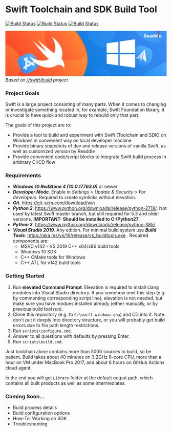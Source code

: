 # Swift Toolchain and SDK Build Tool
[![Build Status](https://github.com/readdle/swift-windows-gha/workflows/swift-master/badge.svg)](https://github.com/readdle/swift-windows-gha/actions?query=workflow%3Aswift-master) [![Build Status](https://github.com/readdle/swift-windows-gha/workflows/swift-5.3/badge.svg)](https://github.com/readdle/swift-windows-gha/actions?query=workflow%3Aswift-5.3) [![Build Status](https://github.com/readdle/swift-windows-gha/workflows/swift-build-script/badge.svg)](https://github.com/readdle/swift-windows-gha/actionshttps://github.com/readdle/swift-windows-gha/actions?query=workflow%3Aswift-build-script)

![Swift on Windows](doc/img/swift-windows-cover.png)
_Based on [//swift/build](https://github.com/compnerd/swift-build) project_

### Project Goals
Swift is a large project consisting of many parts. When it comes to changing or investigate something located in, for example, Swift Foundation library, it is crucial to have quick and robust way to rebuild only that part.

The goals of this project are to:
- Provide a tool to build and experiment with Swift (Toolchain and SDK) on Windows in convenient way on local developer machine
- Provide binary snapshots of dev and release versions of vanilla Swift, as well as customized version by Readdle
- Provide convenient code/script blocks to integrate Swift build process in arbitrary CI/CD flow

### Requirements
- **_Windows 10 RedStone 4 (10.0.17763.0)_** or newer
- **_Developer Mode_**. Enable in _Settings > Update & Security > For developers_. Required to create symlinks without elevation.
- **_Git_**. https://git-scm.com/download/win 
- **_Python 2_**. https://www.python.org/downloads/release/python-2718/. Not used by latest Swift master branch, but still required for 5.3 and older versions. **IMPORTANT: Should be installed to C:\Python27**.
- **_Python 3_**. https://www.python.org/downloads/release/python-385/ 
- **_Visual Studio 2019_**. Any edition. For minimal build system use **_Build Tools_**: https://aka.ms/vs/16/release/vs_buildtools.exe . Required components are:
  - MSVC v142 - VS 2019 C++ x64/x86 build tools
  - Windows 10 SDK
  - C++ CMake tools for Windows
  - C++ ATL for v142 build tools

### Getting Started
1. Run **elevated Command Prompt**. Elevation is required to install clang modules into Visual Studio directory. If you somehow omit this step (e.g. by commenting corresponding script line), elevation is not needed, but make sure you have modues installed already (either manually, or by previous build tool run).
2. Clone this repository (e.g. to `C:\swift-windows-gha`) and CD into it. Note: don't put it deeply into directory structure, or you will probably get build errors due to file path length restrictions.
3. Run `scripts\configure.cmd`.
4. Answer to all questions with defaults by pressing Enter.
5. Run `scripts\build.cmd`.

Just toolchain alone contains more than 5000 sources to build, so be patient. Build takes about 40 minutes on 3.2GHz 8-core CPU, more than a hour on VM under MacBook Pro 2017, and about 6 hours on GitHub Actions cloud agent.

In the end you will get `Library` folder at the default output path, which contains all built products as well as some intermediates.

### Coming Soon...
- Build process details
- Build configuration options
- How-To: Working on SDK
- Troubleshooting
